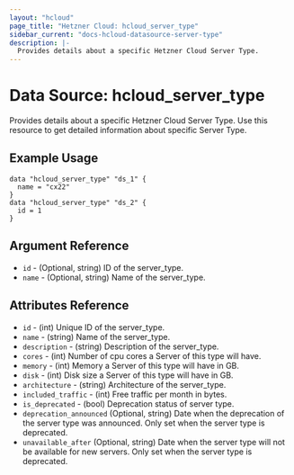 ```yaml
---
layout: "hcloud"
page_title: "Hetzner Cloud: hcloud_server_type"
sidebar_current: "docs-hcloud-datasource-server-type"
description: |-
  Provides details about a specific Hetzner Cloud Server Type.
---
```

# Data Source: hcloud_server_type
Provides details about a specific Hetzner Cloud Server Type.
Use this resource to get detailed information about specific Server Type.

## Example Usage
```hcl
data "hcloud_server_type" "ds_1" {
  name = "cx22"
}
data "hcloud_server_type" "ds_2" {
  id = 1
}
```
## Argument Reference
- `id` - (Optional, string) ID of the server_type.
- `name` - (Optional, string) Name of the server_type.

## Attributes Reference
- `id` - (int) Unique ID of the server_type.
- `name` - (string) Name of the server_type.
- `description` - (string) Description of the server_type.
- `cores` - (int) Number of cpu cores a Server of this type will have.
- `memory` - (int) Memory a Server of this type will have in GB.
- `disk` - (int) Disk size a Server of this type will have in GB.
- `architecture` - (string) Architecture of the server_type.
- `included_traffic` - (int) Free traffic per month in bytes.
- `is_deprecated` - (bool) Deprecation status of server type.
- `deprecation_announced` (Optional, string) Date when the deprecation of the server type was announced. Only set when the server type is deprecated.
- `unavailable_after` (Optional, string) Date when the server type will not be available for new servers. Only set when the server type is deprecated.

